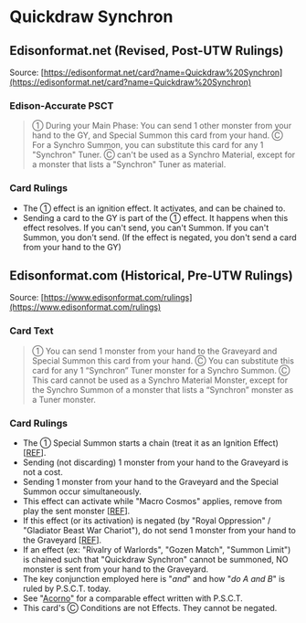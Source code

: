 # Quickdraw Synchron

## Edisonformat.net (Revised, Post-UTW Rulings)

Source: [https://edisonformat.net/card?name=Quickdraw%20Synchron](https://edisonformat.net/card?name=Quickdraw%20Synchron)

### Edison-Accurate PSCT

> ① During your Main Phase: You can send 1 other monster from your hand to the GY, and Special Summon this card from your hand.
> Ⓒ For a Synchro Summon, you can substitute this card for any 1 "Synchron" Tuner.
> Ⓒ can't be used as a Synchro Material, except for a monster that lists a "Synchron" Tuner as material.

### Card Rulings

*   The ① effect is an ignition effect. It activates, and can be chained to.
*   Sending a card to the GY is part of the ① effect. It happens when this effect resolves.
If you can't send, you can't Summon. If you can't Summon, you don't send.
(If the effect is negated, you don't send a card from your hand to the GY)


## Edisonformat.com (Historical, Pre-UTW Rulings)

Source: [https://www.edisonformat.com/rulings](https://www.edisonformat.com/rulings)

### Card Text

> ① You can send 1 monster from your hand to the Graveyard and Special Summon this card from your hand. Ⓒ You can substitute this card for any 1 “Synchron” Tuner monster for a Synchro Summon. Ⓒ This card cannot be used as a Synchro Material Monster, except for the Synchro Summon of a monster that lists a “Synchron” monster as a Tuner monster.

### Card Rulings

*   The ① Special Summon starts a chain (treat it as an Ignition Effect) \[[REF](http://duelistgroundz.com/index.php?/topic/119293-hardened-armed-dragon/)\].
*   Sending (not discarding) 1 monster from your hand to the Graveyard is not a cost.
*   Sending 1 monster from your hand to the Graveyard and the Special Summon occur simultaneously.
*   This effect can activate while "Macro Cosmos" applies, remove from play the sent monster \[[REF](https://www.pojo.biz/board/showthread.php?t=837311)\].
*   If this effect (or its activation) is negated (by "Royal Oppression" / "Gladiator Beast War Chariot"), do not send 1 monster from your hand to the Graveyard \[[REF](https://www.pojo.biz/board/showthread.php?t=797763&page=2)\].
*   If an effect (ex: "Rivalry of Warlords", "Gozen Match", "Summon Limit") is chained such that "Quickdraw Synchron" cannot be summoned, NO monster is sent from your hand to the Graveyard.
*   The key conjunction employed here is "_and_" and how "_do A and B_" is ruled by P.S.C.T. today.
*   See "[Acorno](https://yugipedia.com/wiki/Acorno)" for a comparable effect written with P.S.C.T.
*   This card's Ⓒ Conditions are not Effects. They cannot be negated.


